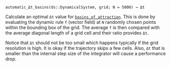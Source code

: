 ```
automatic_Δt_basins(ds::DynamicalSystem, grid; N = 5000) → Δt
```

Calculate an optimal `Δt` value for [`basins_of_attraction`](@ref). This is done by evaluating the dynamic rule `f` (vector field) at `N` randomly chosen points within the bounding box of the grid. The average `f` is then compared with the average diagonal length of a grid cell and their ratio provides `Δt`.

Notice that `Δt` should not be too small which happens typically if the grid resolution is high. It is okay if the trajectory skips a few cells. Also, `Δt` that is smaller than the internal step size of the integrator will cause a performance drop.
